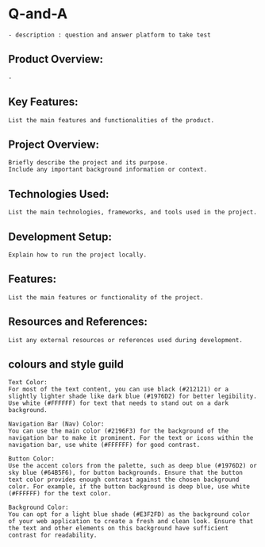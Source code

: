 # Q-and-A
    - description : question and answer platform to take test

## Product Overview:
    -

## Key Features:
    List the main features and functionalities of the product.

## Project Overview:
    Briefly describe the project and its purpose.
    Include any important background information or context.

## Technologies Used:
    List the main technologies, frameworks, and tools used in the project.

## Development Setup:
    Explain how to run the project locally.

## Features:
    List the main features or functionality of the project.

## Resources and References:
    List any external resources or references used during development.

## colours and style guild

    Text Color:
    For most of the text content, you can use black (#212121) or a slightly lighter shade like dark blue (#1976D2) for better legibility. Use white (#FFFFFF) for text that needs to stand out on a dark background.
    
    Navigation Bar (Nav) Color:
    You can use the main color (#2196F3) for the background of the navigation bar to make it prominent. For the text or icons within the navigation bar, use white (#FFFFFF) for good contrast.
    
    Button Color:
    Use the accent colors from the palette, such as deep blue (#1976D2) or sky blue (#64B5F6), for button backgrounds. Ensure that the button text color provides enough contrast against the chosen background color. For example, if the button background is deep blue, use white (#FFFFFF) for the text color.
    
    Background Color:
    You can opt for a light blue shade (#E3F2FD) as the background color of your web application to create a fresh and clean look. Ensure that the text and other elements on this background have sufficient contrast for readability.



